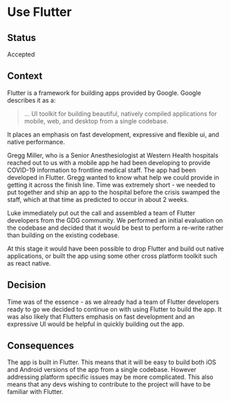 # Use Flutter

## Status

Accepted

## Context

Flutter is a framework for building apps provided by Google.  Google describes it as a:
> ... UI toolkit for building beautiful, natively compiled applications for mobile, web, and desktop from a single codebase.

It places an emphasis on fast development, expressive and flexible ui, and native performance.

Gregg Miller, who is a Senior Anesthesiologist at Western Health hospitals reached out to us with a mobile app he had been developing to provide COVID-19 information to frontline medical staff.  The app had been developed in Flutter.  Gregg wanted to know what help we could provide in getting it across the finish line.  Time was extremely short - we needed to put together and ship an app to the hospital before the crisis swamped the staff, which at that time as predicted to occur in about 2 weeks.

Luke immediately put out the call and assembled a team of Flutter developers from the GDG community.  We performed an initial evaluation on the codebase and decided that it would be best to perform a re-write rather than building on the existing codebase.

At this stage it would have been possible to drop Flutter and build out native applications, or built the app using some other cross platform toolkit such as react native.

## Decision

Time was of the essence - as we already had a team of Flutter developers ready to go we decided to continue on with using Flutter to build the app.  It was also likely that Flutters emphasis on fast development and an expressive UI would be helpful in quickly building out the app.

## Consequences

The app is built in Flutter.  This means that it will be easy to build both iOS and Android versions of the app from a single codebase.  However addressing platform specific issues may be more complicated.  This also means that any devs wishing to contribute to the project will have to be familiar with Flutter.

